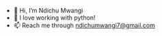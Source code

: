 - 👋 Hi, I’m Ndichu Mwangi
- 🌱 I love working with python!
- 📫 Reach me through ndichumwangi7@gmail.com

<!---
Ndxxxu-Ndichu/Ndxxxu-Ndichu is a ✨ special ✨ repository because its `README.md` (this file) appears on your GitHub profile.
You can click the Preview link to take a look at your changes.
--->
